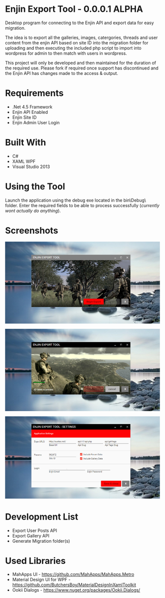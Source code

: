 # Enjin Export Tool - 0.0.0.1 ALPHA
Desktop program for connecting to the Enjin API and export data for easy migration.

The idea is to export all the galleries, images, catergories, threads and user content from the enjin API based on site ID into the migration folder for uploading and then executing the included php script to import into wordpress for admin to then match with users in wordpress.

This project will only be developed and then maintained for the duration of the required use. 
Please fork if required once support has discontinued and the Enjin API has changes made to the access & output.

# Requirements

- .Net 4.5 Framework
- Enjin API Enabled
- Enjin Site ID
- Enjin Admin User Login

# Built With

- C#
- XAML WPF
- Visual Studio 2013

# Using the Tool

Launch the application using the debug exe located in the  bin\Debug\ folder. Enter the required fields to be able to process successfully (*currently wont actually do anything*).

# Screenshots

![alt tag](https://raw.githubusercontent.com/AusTac/EnjinExportTool/master/screenshots/screen_image-1.jpg)

![alt tag](https://raw.githubusercontent.com/AusTac/EnjinExportTool/master/screenshots/screen_image-2.jpg)

![alt tag](https://raw.githubusercontent.com/AusTac/EnjinExportTool/master/screenshots/screen_image-3.jpg)
 

# Development List

- Export User Posts API
- Export Gallery API
- Generate Migration folder(s)

# Used Libraries

- MahApps UI - https://github.com/MahApps/MahApps.Metro
- Material Design UI for WPF - https://github.com/ButchersBoy/MaterialDesignInXamlToolkit
- Ookii Dialogs - https://www.nuget.org/packages/Ookii.Dialogs/
